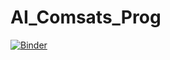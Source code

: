 # AI_Comsats_Prog

[![Binder](https://mybinder.org/badge_logo.svg)](https://mybinder.org/v2/gh/waleedbutt98/AI_Comsats_Prog.git/HEAD)
